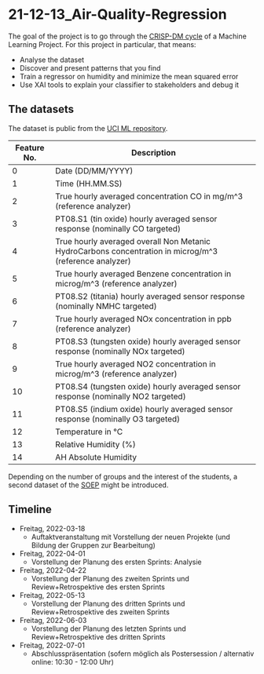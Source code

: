 # 21-12-13_Air-Quality-Regression

The goal of the project is to go through the [CRISP-DM cycle](https://www.atr-software.de/leistungen/ki/) of a Machine Learning Project.
For this project in particular, that means:
- Analyse the dataset 
- Discover and present patterns that you find
- Train a regressor on humidity and minimize the mean squared error
- Use XAI tools to explain your classifier to stakeholders and debug it

## The datasets
The dataset is public from the [UCI ML repository](https://archive.ics.uci.edu/ml/datasets/air+quality).

| **Feature No.** | **Description**                                                                                          |
|-----------------|----------------------------------------------------------------------------------------------------------|
| 0               | Date (DD/MM/YYYY)                                                                                        |
| 1               | Time (HH.MM.SS)                                                                                          |
| 2               | True hourly averaged concentration CO in mg/m^3 (reference analyzer)                                     |
| 3               | PT08.S1 (tin oxide) hourly averaged sensor response (nominally CO   targeted)                            |
| 4               | True hourly averaged overall Non Metanic HydroCarbons concentration in   microg/m^3 (reference analyzer) |
| 5               | True hourly averaged Benzene concentration in microg/m^3 (reference   analyzer)                          |
| 6               | PT08.S2 (titania) hourly averaged sensor response (nominally NMHC   targeted)                            |
| 7               | True hourly averaged NOx concentration in ppb (reference analyzer)                                       |
| 8               | PT08.S3 (tungsten oxide) hourly averaged sensor response (nominally NOx   targeted)                      |
| 9               | True hourly averaged NO2 concentration in microg/m^3 (reference analyzer)                                |
| 10              | PT08.S4 (tungsten oxide) hourly averaged sensor response (nominally NO2   targeted)                      |
| 11              | PT08.S5 (indium oxide) hourly averaged sensor response (nominally O3   targeted)                         |
| 12              | Temperature in °C                                                                                        |
| 13              | Relative Humidity (%)                                                                                    |
| 14              | AH Absolute Humidity                                                                                     |

Depending on the number of groups and the interest of the students, a second dataset of the [SOEP](https://www.diw.de/en/diw_01.c.678568.en/research_data_center_soep.html) might be introduced.

## Timeline
- Freitag, 2022-03-18    
  - Auftaktveranstaltung mit Vorstellung der neuen Projekte (und Bildung der Gruppen zur Bearbeitung)
- Freitag, 2022-04-01
  - Vorstellung der Planung des ersten Sprints: Analysie
- Freitag, 2022-04-22   
  - Vorstellung der Planung des zweiten Sprints und  Review+Retrospektive des ersten Sprints
- Freitag, 2022-05-13
  - Vorstellung der Planung des dritten Sprints und Review+Retrospektive des zweiten Sprints
- Freitag, 2022-06-03 
  - Vorstellung der Planung des letzten Sprints und Review+Retrospektive des dritten Sprints
- Freitag, 2022-07-01
  - Abschlusspräsentation (sofern möglich als Postersession / alternativ online: 10:30 - 12:00 Uhr)

